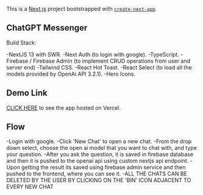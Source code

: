 This is a [Next.js](https://nextjs.org/) project bootstrapped with [`create-next-app`](https://github.com/vercel/next.js/tree/canary/packages/create-next-app).

## ChatGPT Messenger

Build Stack:

-NextJS 13 with SWR.
-Next Auth (to login with google).
-TypeScript.
-Firebase / Firebase Admin (to implement CRUD operations from user and server end)
-Tailwind CSS.
-React Hot Toast.
-React Select (to load all the models provided by OpenAi API 3.2.1).
-Hero Icons.

## Demo Link

[CLICK HERE](https://chatgpt-messenger-umber.vercel.app) to see the app hosted on Vercel.

## Flow

-Login with google.
-Click 'New Chat' to open a new chat.
-From the drop down select, choose the open ai model that you want to chat with, and type your question.
-After you ask the question, it is saved in firebase database and then it is pushed to the openai api using custom nextjs api endpoint.
-Upon getting the result its saved using firebase admin service and then pushed to the frontend, where you can see it.
-ALL THE CHATS CAN BE DELETED BY THE USER BY CLICKING ON THE 'BIN' ICON ADJACENT TO EVERY NEW CHAT
